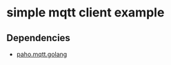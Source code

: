 # simple mqtt client example

## Dependencies

* [paho.mqtt.golang](https://github.com/eclipse/paho.mqtt.golang)
